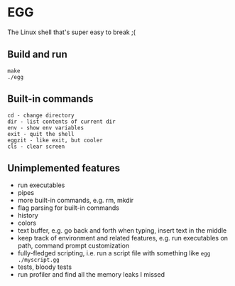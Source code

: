 # EGG

The Linux shell that's super easy to break ;(

## Build and run

```
make
./egg
```

## Built-in commands

```
cd - change directory
dir - list contents of current dir
env - show env variables
exit - quit the shell
eggzit - like exit, but cooler
cls - clear screen
```
## Unimplemented features

- run executables
- pipes
- more built-in commands, e.g. rm, mkdir
- flag parsing for built-in commands
- history
- colors
- text buffer, e.g. go back and forth when typing, insert text in the middle
- keep track of environment and related features, e.g. run executables on path, command prompt customization
- fully-fledged scripting, i.e. run a script file with something like `egg ./myscript.gg`
- tests, bloody tests
- run profiler and find all the memory leaks I missed
